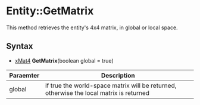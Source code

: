 # Entity::GetMatrix

This method retrieves the entity's 4x4 matrix, in global or local space.

## Syntax

- [xMat4](xMat4) **GetMatrix**(boolean global = true)

| Paraemter | Description |
|---|---|
| global | if true the world-space matrix will be returned, otherwise the local matrix is returned |
